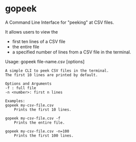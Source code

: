 # gopeek

A Command Line Interface for "peeking" at CSV files.

It allows users to view the
  - first ten lines of a CSV file
  - the entire file
  - a specified number of lines from a CSV file in the terminal.


Usage: gopeek file-name.csv [options]

	A simple CLI to peek CSV files in the terminal.
	The first 10 lines are printed by default.

	Options and Arguments
	-f : full file
	-n <number>: first n lines
	
	Examples:
	gopeek my-csv-file.csv
		Prints the first 10 lines.

	gopeek my-csv-file.csv -f
		Prints the entire file.
		
	gopeek my-csv-file.csv -n=100
		Prints the first 100 lines.

